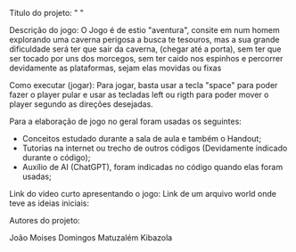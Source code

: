 Título do projeto: " "

Descrição do jogo:
  O Jogo é de estio "aventura", consite em num homem explorando uma caverna perigosa a busca te tesouros, mas a sua grande dificuldade será  ter que sair da caverna,
  (chegar até a porta), sem ter que ser tocado por uns dos morcegos, sem ter caido nos espinhos e percorrer devidamente as plataformas, sejam elas movidas ou fixas

Como executar (jogar):
  Para jogar, basta usar a tecla "space" para poder fazer o player pular e usar as tecladas left ou rigth para poder mover o player segundo as direções desejadas.

Para a elaboração de jogo no geral foram usadas os seguintes:
  * Conceitos estudado durante a sala de aula e também o Handout;
  * Tutorias na internet ou trecho de outros códigos (Devidamente indicado durante o código);
  * Auxílio de AI (ChatGPT), foram indicadas no código quando elas foram usadas;


Link do video curto apresentando o jogo:
Link de um arquivo world onde teve as ideias iniciais:

Autores do projeto:

João 
Moises Domingos
Matuzalém Kibazola


